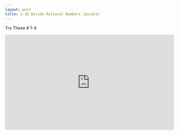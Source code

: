 ```yaml
---
layout: post
title: 1-10 Divide Rational Numbers (purple)
---
```

Try These # 1-4
<iframe width="560" height="315" src="https://www.youtube.com/embed/tijHw8JKRUM" frameborder="0" allowfullscreen></iframe>
